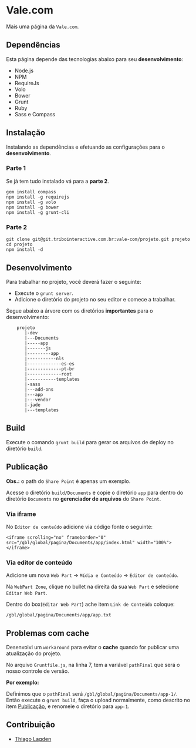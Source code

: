 Vale.com
========

Mais uma página da `Vale.com`.

## Dependências

Esta página depende das tecnologias abaixo para seu **desenvolvimento**:

- Node.js
- NPM
- RequireJs
- Volo
- Bower
- Grunt
- Ruby
- Sass e Compass

## Instalação

Instalando as dependências e efetuando as configurações para o **desenvolvimento**.

### Parte 1

Se já tem tudo instalado vá para a **parte 2**.

    gem install compass
    npm install -g requirejs
    npm install -g volo
    npm install -g bower
    npm install -g grunt-cli
    
### Parte 2

    git clone git@git.tribointeractive.com.br:vale-com/projeto.git projeto
    cd projeto
    npm install -d

## Desenvolvimento

Para trabalhar no projeto, você deverá fazer o seguinte:

- Execute o `grunt server`.
- Adicione o diretório do projeto no seu editor e comece a trabalhar.

Segue abaixo a árvore com os diretórios **importantes** para o desenvolvimento:

        projeto
           |-dev
           |---Documents
           |-----app
           |-------js
           |---------app
           |-----------nls
           |-------------es-es
           |-------------pt-br
           |-------------root
           |-----------templates
           |-sass
           |---add-ons
           |---app
           |---vendor
           |-jade
           |---templates

## Build

Execute o comando `grunt build` para gerar os arquivos de deploy no diretório `build`.

## <a name="publicacao"></a>Publicação

**Obs.:** o path do `Share Point` é apenas um exemplo.

Acesse o diretório `build/Documents` e copie o diretório `app` para dentro do diretório `Documents` no **gerenciador de arquivos** do `Share Point`.

### Via iframe

No `Editor de conteúdo` adicione via código fonte o seguinte:

    <iframe scrolling="no" frameborder="0" src="/gbl/global/pagina/Documents/app/index.html" width="100%"></iframe>​​

### Via editor de conteúdo

Adicione um nova `Web Part` -> `Mídia e Conteúdo` -> `Editor de conteúdo`.

Na `WebPart Zone`, clique no bullet na direita da sua `Web Part` e selecione `Editar Web Part`.

Dentro do box(`Editar Web Part`) ache item `Link de Conteúdo` coloque:

    /gbl/global/pagina/Documents/app/app.txt

## Problemas com cache

Desenvolvi um `workaround` para evitar o **cache** quando for publicar uma atualização do projeto.

No arquivo `Gruntfile.js`, na linha 7, tem a variável `pathFinal` que será o nosso controle de versão.

**Por exemplo:**

Definimos que o `pathFinal` será `/gbl/global/pagina/Documents/app-1/`.
Então execute o `grunt build`, faça o upload normalmente, como descrito no item [Publicação](#publicacao), e renomeie o diretório para `app-1`.

## Contribuição

- [Thiago Lagden](https://github.com/lagden)